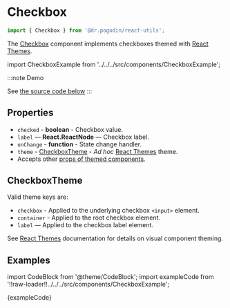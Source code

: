 # Checkbox

```js
import { Checkbox } from '@dr.pogodin/react-utils';
```

The [Checkbox] component implements checkboxes themed with [React Themes].

import CheckboxExample from '../../../src/components/CheckboxExample';

:::note Demo
<CheckboxExample />

See [the source code below][Examples]
:::

## Properties

- `checked` - **boolean** - Checkbox value.
- `label` &mdash; **React.ReactNode** &mdash; Checkbox label.
- `onChange` - **function** - State change handler.
- `theme` - [CheckboxTheme] - _Ad hoc_ [React Themes] theme.
- Accepts other [props of themed components](https://www.npmjs.com/package/@dr.pogodin/react-themes#themed-component-properties).

## CheckboxTheme

Valid theme keys are:
- `checkbox` - Applied to the underlying checkbox `<input>` element.
- `container` - Applied to the root checkbox element.
- `label` &mdash; Applied to the checkbox label element.

See [React Themes] documentation for details on visual component theming.

## Examples

import CodeBlock from '@theme/CodeBlock';
import exampleCode from '!!raw-loader!!../../../src/components/CheckboxExample';

<CodeBlock className="language-jsx">{exampleCode}</CodeBlock>

[Checkbox]: /docs/api/components/checkbox
[CheckboxTheme]: #checkboxtheme
[Examples]: #examples
[React Themes]: https://dr.pogodin.studio/docs/react-themes
